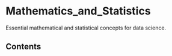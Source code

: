 # Mathematics_and_Statistics

Essential mathematical and statistical concepts for data science.

## Contents
